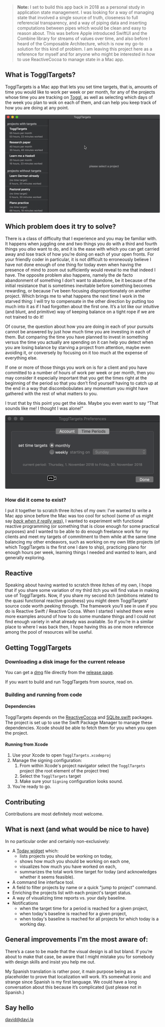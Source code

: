 > **Note:** I set to build this app back in 2018 as a personal study in application state management. I was looking for a way of managing state that involved a single source of truth, closeness to full referencial transparency, and a way of piping data and inserting computations between pipes which would be clean and easy to reason about. This was before Apple introduced SwiftUI and the Combine library for streams of values over time, and also before I heard of the Composable Architecture, which is now my go-to solution for this kind of problem. I am leaving this project here as a reference for myself and for anyone who might be interested in how to use ReactiveCocoa to manage state in a Mac app.

## What is TogglTargets?

TogglTargets is a Mac app that lets you set time targets, that is, amounts of time you would like to work per week or per month, for any of the projects whose time you are tracking on [Toggl](https://toggl.com), as well as selecting which days of the week you plan to wok on each of them, and can help you keep track of how you are doing at any point.

![Mini animated demo](Screenshots/minidemo.gif)

## Which problem does it try to solve?

There is a class of difficulty that I experience and you may be familiar with. It happens when juggling one and two things you do with a third and fourth things you _also_ want to do, and it is the ease with which you can get carried away and lose track of how you’re doing on each of your open fronts. For your friendly coder in particular, it is not difficult to erroneously believe I have not done enough of one thing for today even when having the presence of mind to zoom out sufficiently would reveal to me that indeed I have. The opposite problem also happens, namely the de facto abandonment of something I don’t want to abandone, be it because of the initial resistance that is sometimes inevitable before something becomes rewarding, or because I’ve been focusing disproportionately on another project. Which brings me to what happens the next time I work in the starved thing: I will try to compensate in the other direction by putting too much into it as if I had forgotten about the first one. It’s a lot like our intuitive (and blunt, and primitive) way of keeping balance on a tight rope if we are not trained to do it!

Of course, the question about how you are doing in each of your pursuits cannot be answered by just how much time you are investing in each of them. But comparing the time you have planned to invest in something versus the time you actually are spending on it can help you detect when you are losing balance by starving a project from attention, maybe even avoiding it, or conversely by focusing on it too much at the expense of everything else.

If one or more of those things you work on is for a client and you have committed to a number of hours of work per week or per month, then you may consider it especially important that you get the times right at the beginning of the period so that you don’t find yourself having to catch up at the end in a way that discombobulates any momentum you might have gathered with the rest of what matters to you.

I trust that by this point you get the idea. Maybe you even want to say “That sounds like me! I thought I was alone!”

![Prefer to work monthly or weekly?](Screenshots/timeperiods.gif)

### How did it come to exist?

I put it together to scratch three itches of my own: I’ve wanted to write a Mac app since before the Mac was too cool for school (some of us might say [_back when it really was_](https://mjtsai.com/blog/2016/11/16/)), I wanted to experiment with functional reactive programming (or something that is close enough for some practical purposes) and I wanted to be able to do enough freelance work for my clients and meet my targets of commitment to them while at the same time balancing my other endeavors, such as working on my own little projects (of which TogglTargets is the first one I dare to ship), practicing piano for enough hours per week, learning things I needed and wanted to learn, and generally exploring.

## Reactive

Speaking about having wanted to scratch three itches of my own, I hope that if you share some variation of my third itch you will find value in making use of TogglTargets. Now, if you share my second itch (ambitions related to the quasi functional reactive goodness) you might deem TogglTargets’ source code worth peeking through. The framework you’ll see in use if you do is Reactive Swift / Reactive Cocoa. When I started I wished there were more examples around of how to do some mundane things and I could not find enough variety in what already was available. So if you’re in a similar place to where I was back then, I hope having this as one more reference among the pool of resources will be useful.

## Getting TogglTargets

### Downloading a disk image for the current release

You can get a [dmg](https://github.com/davila-vilanova/TogglTargets/releases/download/v1.1/TogglTargets.dmg) file directly from the [release page](https://github.com/davila-vilanova/TogglTargets/releases/tag/v1.1).

If you want to build and run TogglTargets from source, read on.

### Building and running from code

#### Dependencies

TogglTargets depends on the [ReactiveCocoa](https://github.com/ReactiveCocoa/ReactiveCocoa) and [SQLite.swift](https://github.com/stephencelis/SQLite.swift) packages. The project is set up to use the Swift Package Manager to manage these dependencies. Xcode should be able to fetch them for you when you open the project.

#### Running from Xcode

1. Use your Xcode to open `TogglTargets.xcodeproj`
2. Manage the signing configuration:
    1. From within Xcode's project navigator select the `TogglTargets` project (the root element of the project tree)
    2. Select the `TogglTargets` target
    3. Make sure your `Signing` configuration looks sound.
3. You're ready to go.

## Contributing

Contributions are most definitely most welcome.

## What is next (and what would be nice to have)

In no particular order and certainly non-exclusively:

* A [Today widget](https://developer.apple.com/library/archive/documentation/General/Conceptual/ExtensibilityPG/Today.html#//apple_ref/doc/uid/TP40014214-CH11-SW1) which:
    * lists projects you should be working on today,
    * shows how much you should be working on each one,
    * visualizes how much you have worked on each,
    * summarizes the total work time target for today (and acknowledges whether it seems feasible).
* A command line interface tool.
* A field to filter projects by name or a quick "jump to project" command.
* Enriching the projects list with each project's target status.
* A way of visualizing time reports vs. your daily baseline.
* Notifications
    * when the target time for a period is reached for a given project,
    * when today's baseline is reached for a given project,
    * when today's baseline is reached for all projects for which today is a working day.

## General improvements I'm the most aware of:

There’s a case to be made that the visual design is all but bland. If you’re about to make that case, be aware that I might mistake you for somebody with design skills and insist you help me out.

My Spanish translation is rather poor, it main purpose being as a placeholder to prove that localization will work. It’s somewhat ironic and strange since Spanish is my first language. We could have a long conversation about this because it’s complicated (just please not in Spanish.)

## Say hello

david@davi.la

